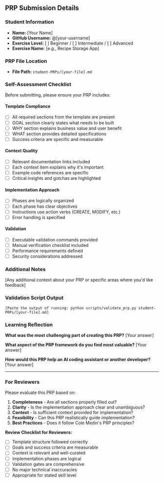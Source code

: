 ## PRP Submission Details

### Student Information
- **Name:** [Your Name]
- **GitHub Username:** @[your-username]
- **Exercise Level:** [ ] Beginner / [ ] Intermediate / [ ] Advanced
- **Exercise Name:** [e.g., Recipe Storage App]

### PRP File Location
- **File Path:** `student-PRPs/[your-file].md`

### Self-Assessment Checklist

Before submitting, please ensure your PRP includes:

#### Template Compliance
- [ ] All required sections from the template are present
- [ ] GOAL section clearly states what needs to be built
- [ ] WHY section explains business value and user benefit
- [ ] WHAT section provides detailed specifications
- [ ] Success criteria are specific and measurable

#### Context Quality
- [ ] Relevant documentation links included
- [ ] Each context item explains why it's important
- [ ] Example code references are specific
- [ ] Critical insights and gotchas are highlighted

#### Implementation Approach
- [ ] Phases are logically organized
- [ ] Each phase has clear objectives
- [ ] Instructions use action verbs (CREATE, MODIFY, etc.)
- [ ] Error handling is specified

#### Validation
- [ ] Executable validation commands provided
- [ ] Manual verification checklist included
- [ ] Performance requirements defined
- [ ] Security considerations addressed

### Additional Notes
[Any additional context about your PRP or specific areas where you'd like feedback]

### Validation Script Output
```
[Paste the output of running: python scripts/validate_prp.py student-PRPs/[your-file].md]
```

### Learning Reflection
**What was the most challenging part of creating this PRP?**
[Your answer]

**What aspect of the PRP framework do you find most valuable?**
[Your answer]

**How would this PRP help an AI coding assistant or another developer?**
[Your answer]

---

### For Reviewers

Please evaluate this PRP based on:
1. **Completeness** - Are all sections properly filled out?
2. **Clarity** - Is the implementation approach clear and unambiguous?
3. **Context** - Is sufficient context provided for implementation?
4. **Feasibility** - Can this PRP realistically guide implementation?
5. **Best Practices** - Does it follow Cole Medin's PRP principles?

**Review Checklist for Reviewers:**
- [ ] Template structure followed correctly
- [ ] Goals and success criteria are measurable
- [ ] Context is relevant and well-curated
- [ ] Implementation phases are logical
- [ ] Validation gates are comprehensive
- [ ] No major technical inaccuracies
- [ ] Appropriate for stated skill level